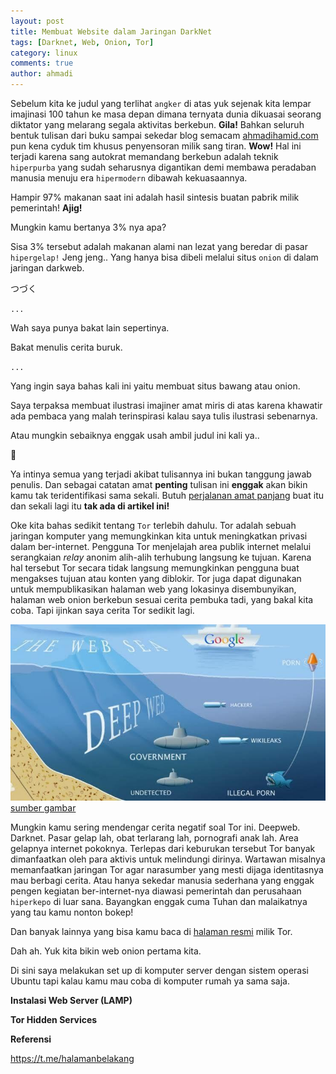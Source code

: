 ```yaml
---
layout: post
title: Membuat Website dalam Jaringan DarkNet
tags: [Darknet, Web, Onion, Tor]
category: linux
comments: true
author: ahmadi
--- 
```


Sebelum kita ke judul yang terlihat `angker` di atas yuk sejenak kita lempar imajinasi 100 tahun ke masa depan dimana ternyata dunia dikuasai seorang diktator yang melarang segala aktivitas berkebun. **Gila!** Bahkan seluruh bentuk tulisan dari buku sampai sekedar blog semacam [ahmadihamid.com](ahmadihamid.com) pun kena cyduk tim khusus penyensoran milik sang tiran. **Wow!** Hal ini terjadi karena sang autokrat memandang berkebun adalah teknik `hiperpurba` yang sudah seharusnya digantikan demi membawa peradaban manusia menuju era `hipermodern` dibawah kekuasaannya.

Hampir 97% makanan saat ini adalah hasil sintesis buatan pabrik milik pemerintah! **Ajig!**

Mungkin kamu bertanya 3% nya apa?

Sisa 3% tersebut adalah makanan alami nan lezat yang beredar di pasar `hipergelap!` Jeng jeng.. Yang hanya bisa dibeli melalui situs `onion` di dalam jaringan darkweb.

つづく

`...`

Wah saya punya bakat lain sepertinya.

Bakat menulis cerita buruk.

`...`

Yang ingin saya bahas kali ini yaitu membuat situs bawang atau onion.

Saya terpaksa membuat ilustrasi imajiner amat miris di atas karena khawatir ada pembaca yang malah terinspirasi kalau saya tulis ilustrasi sebenarnya.

Atau mungkin sebaiknya enggak usah ambil judul ini kali ya..

🤔

Ya intinya semua yang terjadi akibat tulisannya ini bukan tanggung jawab penulis. Dan sebagai catatan amat **penting** tulisan ini **enggak** akan bikin kamu tak teridentifikasi sama sekali. Butuh [perjalanan amat panjang](https://www.bentasker.co.uk/documentation/linux/307-building-a-tor-hidden-service-from-scratch-part-1)  buat itu dan sekali lagi itu **tak ada di artikel ini!**

Oke kita bahas sedikit tentang `Tor` terlebih dahulu. Tor adalah sebuah jaringan komputer yang memungkinkan kita untuk meningkatkan privasi dalam ber-internet. Pengguna Tor menjelajah area publik internet melalui serangkaian *relay* anonim alih-alih terhubung langsung ke tujuan. Karena hal tersebut Tor secara tidak langsung memungkinkan pengguna buat mengakses tujuan atau konten yang diblokir. Tor juga dapat digunakan untuk mempublikasikan halaman web yang lokasinya disembunyikan, halaman web onion berkebun sesuai cerita pembuka tadi, yang bakal kita coba. Tapi ijinkan saya cerita Tor sedikit lagi.

![](/img/tor-deepweb.jpg)
[sumber gambar](https://dreammarketdrugs.com/the-deep-web-dark-web-and-the-darknet-marketplaces/) 

Mungkin kamu sering mendengar cerita negatif soal Tor ini. Deepweb. Darknet. Pasar gelap lah, obat terlarang lah, pornografi anak lah. Area gelapnya internet pokoknya. Terlepas dari keburukan tersebut Tor banyak dimanfaatkan oleh para aktivis untuk melindungi dirinya. Wartawan misalnya memanfaatkan jaringan Tor agar narasumber yang mesti dijaga identitasnya mau berbagi cerita. Atau hanya sekedar manusia sederhana yang enggak pengen kegiatan ber-internet-nya diawasi pemerintah dan perusahaan `hiperkepo` di luar sana. Bayangkan enggak cuma Tuhan dan malaikatnya yang tau kamu nonton bokep! 

Dan banyak lainnya yang bisa kamu baca di [halaman resmi](https://www.torproject.org/about/overview.html.en) milik Tor.

Dah ah. Yuk kita bikin web onion pertama kita.

Di sini saya melakukan set up di komputer server dengan sistem operasi Ubuntu tapi kalau kamu mau coba di komputer rumah ya sama saja.

**Instalasi Web Server (LAMP)**

**Tor Hidden Services**

**Referensi**

<https://t.me/halamanbelakang>
